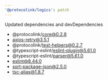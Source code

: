 ```yaml
---
'@protocolink/logics': patch
---
```


Updated dependencies and devDependencies
- @protocolink/core@0.2.8
- axios-retry@3.5.1
- @protocolink/test-helpers@0.2.7
- @typescript-eslint/eslint-plugin@5.61.0
- @typescript-eslint/parser@5.61.0
- eslint@8.44.0
- sort-package-json@2.5.0
- tsc-alias@1.8.7
